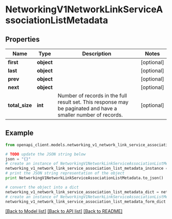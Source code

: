 # NetworkingV1NetworkLinkServiceAssociationListMetadata


## Properties
Name | Type | Description | Notes
------------ | ------------- | ------------- | -------------
**first** | **object** |  | [optional] 
**last** | **object** |  | [optional] 
**prev** | **object** |  | [optional] 
**next** | **object** |  | [optional] 
**total_size** | **int** | Number of records in the full result set. This response may be paginated and have a smaller number of records. | [optional] 

## Example

```python
from openapi_client.models.networking_v1_network_link_service_association_list_metadata import NetworkingV1NetworkLinkServiceAssociationListMetadata

# TODO update the JSON string below
json = "{}"
# create an instance of NetworkingV1NetworkLinkServiceAssociationListMetadata from a JSON string
networking_v1_network_link_service_association_list_metadata_instance = NetworkingV1NetworkLinkServiceAssociationListMetadata.from_json(json)
# print the JSON string representation of the object
print NetworkingV1NetworkLinkServiceAssociationListMetadata.to_json()

# convert the object into a dict
networking_v1_network_link_service_association_list_metadata_dict = networking_v1_network_link_service_association_list_metadata_instance.to_dict()
# create an instance of NetworkingV1NetworkLinkServiceAssociationListMetadata from a dict
networking_v1_network_link_service_association_list_metadata_form_dict = networking_v1_network_link_service_association_list_metadata.from_dict(networking_v1_network_link_service_association_list_metadata_dict)
```
[[Back to Model list]](../ccloud/README.md#documentation-for-models) [[Back to API list]](../ccloud/README.md#documentation-for-api-endpoints) [[Back to README]](../ccloud/README.md)


